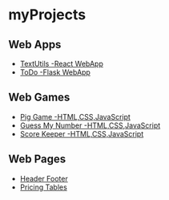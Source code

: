 # myProjects

## Web Apps
<ul>
<li><a href="https://iamshre-yash.github.io/TextUtils-ShreYash/">TextUtils -React WebApp</a></li>
<li><a href="http://iamshreyash.pythonanywhere.com/">ToDo -Flask WebApp</a></li>
</ul>

## Web Games

<ul>
<li><a href="https://iamshre-yash.github.io/myProjects/pigGame/">Pig Game -HTML,CSS,JavaScript</a></li>
<li><a href="https://iamshre-yash.github.io/myProjects/guessMyNumber/">Guess My Number -HTML,CSS,JavaScript</a></li>
<li><a href="https://iamshre-yash.github.io/myProjects/scoreKeeper/">Score Keeper -HTML,CSS,JavaScript</a></li>
</ul>

## Web Pages

<ul>
<li><a href="https://iamshre-yash.github.io/myProjects/headerFooter/">Header Footer</a></li>
<li><a href="https://iamshre-yash.github.io/myProjects/pricingTable/">Pricing Tables</a></li>
</ul>

